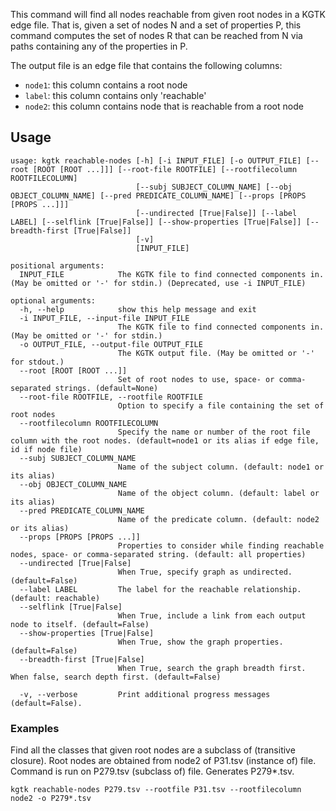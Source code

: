 This command will find all nodes reachable from given root nodes in a KGTK edge file. That is, given a set of nodes N and a set of properties P, this command computes the set of nodes R that can be reached from N via paths containing any of the properties in P.

The output file is an edge file that contains the following columns:

- `node1`: this column contains a root node
- `label`: this column contains only 'reachable'
- `node2`: this column contains node that is reachable from a root node

## Usage
```
usage: kgtk reachable-nodes [-h] [-i INPUT_FILE] [-o OUTPUT_FILE] [--root [ROOT [ROOT ...]]] [--root-file ROOTFILE] [--rootfilecolumn ROOTFILECOLUMN]
                            [--subj SUBJECT_COLUMN_NAME] [--obj OBJECT_COLUMN_NAME] [--pred PREDICATE_COLUMN_NAME] [--props [PROPS [PROPS ...]]]
                            [--undirected [True|False]] [--label LABEL] [--selflink [True|False]] [--show-properties [True|False]] [--breadth-first [True|False]]
                            [-v]
                            [INPUT_FILE]

positional arguments:
  INPUT_FILE            The KGTK file to find connected components in. (May be omitted or '-' for stdin.) (Deprecated, use -i INPUT_FILE)

optional arguments:
  -h, --help            show this help message and exit
  -i INPUT_FILE, --input-file INPUT_FILE
                        The KGTK file to find connected components in. (May be omitted or '-' for stdin.)
  -o OUTPUT_FILE, --output-file OUTPUT_FILE
                        The KGTK output file. (May be omitted or '-' for stdout.)
  --root [ROOT [ROOT ...]]
                        Set of root nodes to use, space- or comma-separated strings. (default=None)
  --root-file ROOTFILE, --rootfile ROOTFILE
                        Option to specify a file containing the set of root nodes
  --rootfilecolumn ROOTFILECOLUMN
                        Specify the name or number of the root file column with the root nodes. (default=node1 or its alias if edge file, id if node file)
  --subj SUBJECT_COLUMN_NAME
                        Name of the subject column. (default: node1 or its alias)
  --obj OBJECT_COLUMN_NAME
                        Name of the object column. (default: label or its alias)
  --pred PREDICATE_COLUMN_NAME
                        Name of the predicate column. (default: node2 or its alias)
  --props [PROPS [PROPS ...]]
                        Properties to consider while finding reachable nodes, space- or comma-separated string. (default: all properties)
  --undirected [True|False]
                        When True, specify graph as undirected. (default=False)
  --label LABEL         The label for the reachable relationship. (default: reachable)
  --selflink [True|False]
                        When True, include a link from each output node to itself. (default=False)
  --show-properties [True|False]
                        When True, show the graph properties. (default=False)
  --breadth-first [True|False]
                        When True, search the graph breadth first. When false, search depth first. (default=False)

  -v, --verbose         Print additional progress messages (default=False).

```

### Examples

Find all the classes that given root nodes are a subclass of (transitive closure). Root nodes are obtained from node2 of P31.tsv (instance of) file. Command is run on P279.tsv (subclass of) file. Generates P279*.tsv. 

```
kgtk reachable-nodes P279.tsv --rootfile P31.tsv --rootfilecolumn node2 -o P279*.tsv
```
